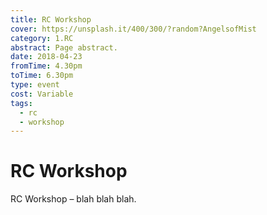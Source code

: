 ```yaml
---
title: RC Workshop
cover: https://unsplash.it/400/300/?random?AngelsofMist
category: 1.RC
abstract: Page abstract.
date: 2018-04-23
fromTime: 4.30pm
toTime: 6.30pm
type: event
cost: Variable
tags:
  - rc
  - workshop
---
```


# RC Workshop

RC Workshop – blah blah blah.
